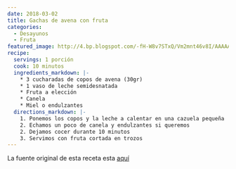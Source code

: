 ```yaml
---
date: 2018-03-02
title: Gachas de avena con fruta
categories:
  - Desayunos
  - Fruta
featured_image: http://4.bp.blogspot.com/-fH-W8v7STxQ/Vm2mnt46v8I/AAAAAAAABhU/d6UMao4iuJk/s1600/gachas%2Bde%2Bavena.jpg
recipe:
  servings: 1 porción
  cook: 10 minutos
  ingredients_markdown: |-
    * 3 cucharadas de copos de avena (30gr)
    * 1 vaso de leche semidesnatada
    * Fruta a elección
    * Canela
    * Miel o endulzantes
  directions_markdown: |-
    1. Ponemos los copos y la leche a calentar en una cazuela pequeña
    2. Echamos un poco de canela y endulzantes si queremos
    2. Dejamos cocer durante 10 minutos
    3. Servimos con fruta cortada en trozos
---
```

La fuente original de esta receta esta [aquí](http://www.yomecuidoblog.com/2015/02/5-recetas-de-gachas-de-avena-fit.html)  
